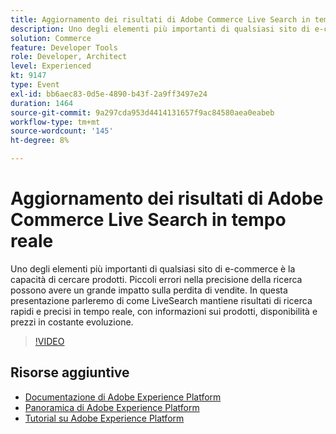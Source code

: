 ```yaml
---
title: Aggiornamento dei risultati di Adobe Commerce Live Search in tempo reale
description: Uno degli elementi più importanti di qualsiasi sito di e-commerce è la capacità di cercare prodotti. Piccoli errori nella precisione della ricerca possono avere un grande impatto sulla perdita di vendite. In questa presentazione parleremo di come LiveSearch mantiene risultati di ricerca rapidi e precisi in tempo reale, con informazioni sui prodotti, disponibilità e prezzi in costante evoluzione.
solution: Commerce
feature: Developer Tools
role: Developer, Architect
level: Experienced
kt: 9147
type: Event
exl-id: bb6aec83-0d5e-4890-b43f-2a9ff3497e24
duration: 1464
source-git-commit: 9a297cda953d4414131657f9ac84580aea0eabeb
workflow-type: tm+mt
source-wordcount: '145'
ht-degree: 8%

---
```


# Aggiornamento dei risultati di Adobe Commerce Live Search in tempo reale

Uno degli elementi più importanti di qualsiasi sito di e-commerce è la capacità di cercare prodotti. Piccoli errori nella precisione della ricerca possono avere un grande impatto sulla perdita di vendite. In questa presentazione parleremo di come LiveSearch mantiene risultati di ricerca rapidi e precisi in tempo reale, con informazioni sui prodotti, disponibilità e prezzi in costante evoluzione.

>[!VIDEO](https://video.tv.adobe.com/v/337580/?quality=12&learn=on&hidetitle=true)

## Risorse aggiuntive

- [Documentazione di Adobe Experience Platform](https://experienceleague.adobe.com/docs/experience-platform.html)
- [Panoramica di Adobe Experience Platform](https://experienceleague.adobe.com/docs/experience-platform/landing/home.html?lang=it)
- [Tutorial su Adobe Experience Platform](https://experienceleague.adobe.com/docs/platform-learn/tutorials/overview.html?lang=it)
